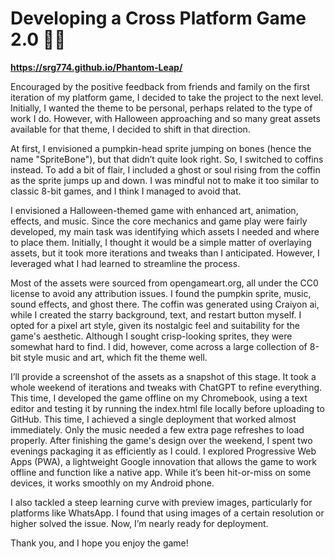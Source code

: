 # Developing a Cross Platform Game 2.0 🎃👻

**https://srg774.github.io/Phantom-Leap/**

Encouraged by the positive feedback from friends and family on the first iteration of my platform game, I decided to take the project to the next level. 
Initially, I wanted the theme to be personal, perhaps related to the type of work I do. However, with Halloween approaching and so many great assets available for that theme, I decided to shift in that direction. 

At first, I envisioned a pumpkin-head sprite jumping on bones (hence the name "SpriteBone"), but that didn’t quite look right. So, I switched to coffins instead. To add a bit of flair, I included a ghost or soul rising from the coffin as the sprite jumps up and down. I was mindful not to make it too similar to classic 8-bit games, and I think I managed to avoid that. 

I envisioned a Halloween-themed game with enhanced art, animation, effects, and music. Since the core mechanics and game play were fairly developed, my main task was identifying which assets I needed and where to place them. Initially, I thought it would be a simple matter of overlaying assets, but it took more iterations and tweaks than I anticipated. However, I leveraged what I had learned to streamline the process.

Most of the assets were sourced from opengameart.org, all under the CC0 license to avoid any attribution issues. I found the pumpkin sprite, music, sound effects, and ghost there. The coffin was generated using Craiyon ai, while I created the starry background, text, and restart button myself. I opted for a pixel art style, given its nostalgic feel and suitability for the game's aesthetic. Although I sought crisp-looking sprites, they were somewhat hard to find. I did, however, come across a large collection of 8-bit style music and art, which fit the theme well.

I’ll provide a screenshot of the assets as a snapshot of this stage. It took a whole weekend of iterations and tweaks with ChatGPT to refine everything. This time, I developed the game offline on my Chromebook, using a text editor and testing it by running the index.html file locally before uploading to GitHub. This time, I achieved a single deployment that worked almost immediately. Only the music needed a few extra page refreshes to load properly.
After finishing the game's design over the weekend, I spent two evenings packaging it as efficiently as I could. I explored Progressive Web Apps (PWA), a lightweight Google innovation that allows the game to work offline and function like a native app. While it’s been hit-or-miss on some devices, it works smoothly on my Android phone.

I also tackled a steep learning curve with preview images, particularly for platforms like WhatsApp. I found that using images of a certain resolution or higher solved the issue. Now, I’m nearly ready for deployment.

Thank you, and I hope you enjoy the game!
